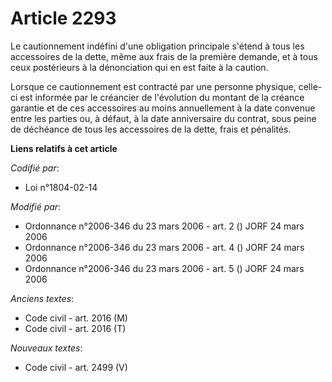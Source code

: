 # Article 2293

Le cautionnement indéfini d'une obligation principale s'étend à tous les accessoires de la dette, même aux frais de la
première demande, et à tous ceux postérieurs à la dénonciation qui en est faite à la caution.

Lorsque ce cautionnement est contracté par une personne physique, celle-ci est informée par le créancier de l'évolution du
montant de la créance garantie et de ces accessoires au moins annuellement à la date convenue entre les parties ou, à défaut,
à la date anniversaire du contrat, sous peine de déchéance de tous les accessoires de la dette, frais et pénalités.

**Liens relatifs à cet article**

_Codifié par_:

  - Loi n°1804-02-14

_Modifié par_:

  - Ordonnance n°2006-346 du 23 mars 2006 - art. 2 () JORF 24 mars 2006
  - Ordonnance n°2006-346 du 23 mars 2006 - art. 4 () JORF 24 mars 2006
  - Ordonnance n°2006-346 du 23 mars 2006 - art. 5 () JORF 24 mars 2006

_Anciens textes_:

  - Code civil - art. 2016 (M)
  - Code civil - art. 2016 (T)

_Nouveaux textes_:

  - Code civil - art. 2499 (V)
